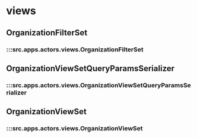 # views

## OrganizationFilterSet

### :::src.apps.actors.views.OrganizationFilterSet

## OrganizationViewSetQueryParamsSerializer

### :::src.apps.actors.views.OrganizationViewSetQueryParamsSerializer

## OrganizationViewSet

### :::src.apps.actors.views.OrganizationViewSet

